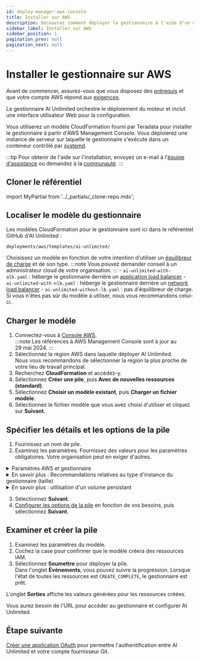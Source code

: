 ```yaml
---
id: deploy-manager-aws-console
title: Installer sur AWS
description: Découvrez comment déployer le gestionnaire à l'aide d'un modèle CloudFormation.
sidebar_label: Installer sur AWS
sidebar_position: 1
pagination_prev: null
pagination_next: null
---
```


# Installer le gestionnaire sur AWS

Avant de commencer, assurez-vous que vous disposez des [prérequis](./index.md#prerequisites) et que votre compte AWS répond aux [exigences](../resources/aws-requirements.md).

Le gestionnaire AI Unlimited orchestre le déploiement du moteur et inclut une interface utilisateur Web pour la configuration. 

Vous utiliserez un modèle CloudFormation fourni par Teradata pour installer le gestionnaire à partir d'AWS Management Console. Vous déploierez une instance de serveur sur laquelle le gestionnaire s'exécute dans un conteneur contrôlé par [systemd](../glossary.md#systemd).

:::tip
Pour obtenir de l'aide sur l'installation, envoyez un e-mail à l'<a href="mailto:aiunlimited.support@Teradata.com">équipe d'assistance</a> ou demandez à la [communauté](https://support.teradata.com/community?id=community_forum&sys_id=b0aba91597c329d0e6d2bd8c1253affa).
:::


## Cloner le référentiel

import MyPartial from '../_partials/_clone-repo.mdx';

<MyPartial />


## Localiser le modèle du gestionnaire

Les modèles CloudFormation pour le gestionnaire sont ici dans le référentiel GitHub d'AI Unlimited :

`deployments/aws/templates/ai-unlimited/`

Choisissez un modèle en fonction de votre intention d'utiliser un [équilibreur de charge](../glossary.md#load-balancer) et de son type.
:::note
Vous pouvez demander conseil à un administrateur cloud de votre organisation.
:::
    \- `ai-unlimited-with-alb.yaml`&nbsp;: héberge le gestionnaire derrière un [application load balancer](../glossary.md#application-load-balancer)
    \- `ai-unlimited-with-nlb.yaml`&nbsp;: héberge le gestionnaire derrière un [network load balancer](../glossary.md#network-load-balancer)
    \- `ai-unlimited-without-lb.yaml`&nbsp;: pas d'équilibreur de charge. Si vous n'êtes pas sûr du modèle à utiliser, nous vous recommandons celui-ci.


## Charger le modèle	

1. Connectez-vous à [Console AWS](https://aws.amazon.com).<br />
   :::note
   Les références à AWS Management Console sont à jour au 29 mai 2024.
   ::: 
2. Sélectionnez la région AWS dans laquelle déployer AI Unlimited.<br />
Nous vous recommandons de sélectionner la région la plus proche de votre lieu de travail principal.
3. Recherchez **CloudFormation** et accédez-y.
4. Sélectionnez **Créer une pile**, puis **Avec de nouvelles ressources (standard)**.
5. Sélectionnez **Choisir un modèle existant**, puis **Charger un fichier modèle**.
6. Sélectionnez le fichier modèle que vous avez choisi d'utiliser et cliquez sur **Suivant**.  

<a id="aws-parms"></a>


## Spécifier les détails et les options de la pile

1. Fournissez un nom de pile.
2. Examinez les paramètres. Fournissez des valeurs pour les paramètres obligatoires. Votre organisation peut en exiger d'autres.<br/>

<details>

<summary>Paramètres AWS et gestionnaire</summary>

 Les paramètres de chaque modèle varient. Vous pouvez voir ici certains paramètres que vous ne voyez pas dans la console.
 
| Paramètre | Description | Notes | 
|---------|-------------|-----------|
| Nom de la pile	| L'identifiant qui vous aide à trouver la pile AI Unlimited à partir d'une liste de piles. |Obligatoire<br/>Par défaut&nbsp;: NA<br/> Le nom ne peut contenir que des caractères alphanumériques (sensibles à la casse) et des traits d'union. Il doit commencer par un caractère alphabétique et ne peut pas dépasser 128&nbsp;caractères.| | Le nom ne peut contenir que des caractères alphanumériques (sensibles à la casse) et des traits d'union. Il doit commencer par un caractère alphabétique et ne peut pas dépasser 128&nbsp;caractères.|
|AiUnlimitedName| Le nom de l'instance AI Unlimited. |Obligatoire avec la valeur par défaut<br/>Par défaut&nbsp;: ai-unlimited<br/>Le nom ne peut contenir que des caractères alphanumériques (sensibles à la casse) et des tirets. Il doit commencer par un caractère alphabétique et ne peut pas comporter plus de 20&nbsp;caractères.|
| InstanceType | Le type d'instance EC2 pour le gestionnaire. |Obligatoire avec la valeur par défaut<br/>Par défaut&nbsp;: t3.micro<br/> **IMPORTANT**&nbsp;: si l'instance n'est pas de taille adéquate, des échecs de déploiement et de suspension du moteur peuvent se produire et vous devrez réinstaller le gestionnaire sur une instance plus grande.  Consultez *En savoir plus&nbsp;: recommandations relatives au type d'instance du gestionnaire (taille)* sous la section des paramètres. |
| RootVolumeSize | La taille du disque racine que vous souhaitez associer à l'instance, en Go. | Obligatoire avec la valeur par défaut<br/>Par défaut&nbsp;: 20<br/>Prend en charge les valeurs comprises entre&nbsp;8 et 1&nbsp;000. |
| TerminationProtection | Active la protection contre la terminaison d'instance. |Obligatoire avec la valeur par défaut<br/>Par défaut&nbsp;: faux |
|IamRole | Spécifie si CloudFormation doit créer un rôle IAM ou utiliser un rôle existant. |Obligatoire avec la valeur par défaut<br/>Par défaut&nbsp;: Nouveau<br/>Les options prises en charge sont&nbsp;: Nouveau ou Existant |
|IamRoleName | Le nom du rôle IAM à attribuer à l'instance, soit un rôle IAM existant, soit un rôle récemment créé. |Facultatif avec la valeur par défaut<br/>Valeur par défaut&nbsp;: ai-unlimited-iam-role<br/>Si vous nommez un nouveau rôle IAM, CloudFormation requiert la capacité CAPABILITY_NAMED_IAM. Laissez ce champ vide pour utiliser un nom généré automatiquement. |
|IamPermissionsBoundary	| L'ARN de la limite des autorisations IAM à associer au rôle IAM attribué à l'instance. |Facultatif<br/>Par défaut&nbsp;: NA |
|AvailabilityZone | La zone de disponibilité dans laquelle vous souhaitez déployer l'instance. |Obligatoire<br/>Par défaut&nbsp;: NA<br/>La valeur doit correspondre au sous-réseau, à la zone de tous les volumes préexistants et le type d'instance doit être disponible dans la zone sélectionnée. |
|LoadBalancerScheme	|Si un équilibreur de charge est utilisé, ce champ spécifie si l'instance est accessible depuis Internet ou uniquement depuis le VPC.	|Facultatif avec la valeur par défaut<br/>Par défaut&nbsp;: Internet-facing<br/>Le nom DNS d'un équilibreur de charge Internet peut être résolu publiquement par les adresses IP publiques des nœuds. Par conséquent, les équilibreurs de charge Internet peuvent acheminer les demandes des clients via Internet.<br/>Les nœuds d'un équilibreur de charge interne n'ont que des adresses IP privées. Le nom DNS d'un équilibreur de charge interne peut être résolu publiquement par les adresses IP personnelles des nœuds. Par conséquent, les équilibreurs de charge internes peuvent acheminer les demandes des clients ayant accès au VPC pour l'équilibreur de charge.|
|LoadBalancerSubnetOne | Sous-réseau sur lequel l'équilibreur de charge est hébergé. Le sous-réseau détermine les zones de disponibilité, les adresses IP et les points de terminaison de l'équilibreur de charge. |Facultatif avec valeur par défaut<br/>Valeur par défaut&nbsp;: NA<br/>Vous devez définir au moins un sous-réseau disponible pour créer un Network Load Balancer (NLB) et deux sous-réseaux pour un Application Load Balancer (ALB).|
| LoadBalancerSubnetTwo| Le sous-réseau où l'équilibreur de charge est hébergé. |Facultatif. Cette option n'est disponible que dans le modèle avec ALB.<br/>Par défaut&nbsp;: NA<br/>|Ce sous-réseau doit se trouver dans une zone de disponibilité différente de celle du premier sous-réseau que vous avez choisi.|
|HostedZoneID | L'ID qu'Amazon Route 53 a attribué à la zone hébergée lorsque vous l'avez créée.|Facultatif<br/>Par défaut&nbsp;: NA<br/>Chaque zone hébergée correspond à un nom du domaine ou éventuellement à un sous-domaine. La zone hébergée est le conteneur des enregistrements DNS, où vous configurez la manière dont le monde interagit avec votre domaine, par exemple en le dirigeant vers une adresse IP avec un enregistrement.<br/>Dans la console AWS, accédez à **Route 53** &gt; **Zones hébergées**. Recherchez votre nom du domaine enregistré et l'ID de zone hébergée correspondant.|
|DnsName| Le nom du domaine. Pour les zones hébergées publiques, il s'agit du nom que vous avez enregistré auprès de votre bureau d'enregistrement DNS. |Facultatif<br/>Par défaut&nbsp;: NA<br/>Pour plus d'informations sur la manière de spécifier des caractères autres que az, 0-9 et - (trait d'union) et sur la manière de spécifier des noms de domaine internationalisés, consultez [Créer une zone hébergée](https://docs.aws.amazon.com/Route53/latest/APIReference/API_CreateHostedZone.html).|
|Privé	|Spécifie si le service est déployé dans un réseau privé sans adresses IP publiques.|Obligatoire<br/>Par défaut&nbsp;: faux <br/>Assurez-vous de sélectionner l'option «&nbsp;Activer l'attribution automatique d'adresses IPv4 publiques&nbsp;» dans le sous-réseau où réside le gestionnaire. Si cette option n'est pas sélectionnée, l'installation peut échouer.|
|Session	|Spécifie si vous pouvez utiliser AWS Session Manager pour accéder à l'instance.|Obligatoire<br/>Par défaut&nbsp;: faux |
|Vpc		|Le réseau sur lequel vous souhaitez déployer l'instance.|Obligatoire<br/>Par défaut&nbsp;: NA|
|Sous-réseau	|Le sous-réseau sur lequel vous souhaitez déployer l'instance.|Obligatoire<br/>Par défaut&nbsp;: NA<br/>Le sous-réseau doit résider dans la zone de disponibilité sélectionnée.|
|KeyName		|La paire de clés publique/privée qui vous permet de vous connecter en toute sécurité à votre instance après son lancement. Lorsque vous créez un compte AWS, il s'agit de la paire de clés que vous créez dans votre région préférée.|Facultatif<br/>Par défaut&nbsp;: NA<br/>Laissez ce champ vide si vous ne souhaitez pas inclure les clés SSH.|
|AccessCIDR	|La plage d'adresses IP CIDR autorisée à accéder à l'instance. |Facultatif<br/>Par défaut&nbsp;: NA<br/>Nous vous recommandons de définir cette valeur sur une plage d'adresses IP approuvées. Définissez au moins AccessCIDR, PrefixList ou SecurityGroup pour autoriser le trafic entrant, sauf si vous créez des règles d'entrée de groupe de sécurité personnalisées.|
|PrefixList	|La liste de préfixes que vous pouvez utiliser pour communiquer avec l'instance. Il s'agit d'un ensemble de blocs CIDR qui définissent un ensemble de plages d'adresses IP nécessitant la même application de stratégie.|Facultatif<br/>Par défaut&nbsp;: NA<br/>Définissez au moins l'un des éléments AccessCIDR, PrefixList ou SecurityGroup pour autoriser le trafic entrant, sauf si vous créez des règles d'entrée de groupe de sécurité personnalisées. Assurez-vous de saisir le nom de la liste de préfixes, et non l'ID.|
|SecurityGroup	|Le pare-feu virtuel qui contrôle le trafic entrant et sortant vers l'instance. |Facultatif<br/>Par défaut&nbsp;: NA<br/>Implémenté sous la forme d'un ensemble de règles spécifiant les protocoles, ports et adresses IP ou blocs CIDR autorisés à accéder à l'instance. Définissez au moins l'un des éléments suivants&nbsp;: AccessCIDR, PrefixList ou SecurityGroup pour autoriser le trafic entrant, sauf si vous créez des règles d'entrée de groupe de sécurité personnalisées.|
|AIUnlimitedHttpPort		|Le port pour accéder à l'interface utilisateur AI Unlimited.|Obligatoire avec la valeur par défaut<br/>Par défaut&nbsp;: 3&nbsp;000|
|AIUnlimitedGrpcPort		|Le port pour accéder à l'API AI Unlimited.|Obligatoire avec la valeur par défaut<br/>Par défaut&nbsp;: 3&nbsp;282|
|AIUnlimitedVersion		|La version d'AI Unlimited que vous souhaitez déployer.|Obligatoire avec la valeur par défaut<br/>Par défaut&nbsp;: dernière<br/>La valeur est une balise de version de conteneur.|
|UsePersistentVolume|Indique si vous souhaitez utiliser un volume persistant nouveau ou existant pour stocker des données. Consultez *En savoir plus&nbsp;: Utilisation d'un volume persistant* sous la section Paramètres. |Facultatif avec valeur par défaut<br/>Par défaut&nbsp;: Nouveau<br/>Les options prises en charge sont un nouveau volume persistant ou un volume existant, selon votre cas d'utilisation.|
|PersistentVolumeSize	|La taille du volume persistant que vous associez à l'instance, en Go.|Obligatoire avec la valeur par défaut<br/>Par défaut&nbsp;: 20<br/>Prend en charge les valeurs comprises entre&nbsp;8 et 1&nbsp;000. |
|ExistingPersistentVolumeId		|L'ID du volume persistant existant que vous associez à l'instance. |Obligatoire si UsePersistentVolume est défini sur Existant.<br/>Par défaut&nbsp;: NA<br/>Le volume persistant doit se trouver dans la même zone de disponibilité que l'instance AI Unlimited.|
|PersistentVolume<br/>DeletionPolicy		|Le comportement du volume persistant lorsque vous supprimez le déploiement de CloudFormation.|Obligatoire par défaut|Supprimer <br/>Par défaut&nbsp;: Retain <br/>Les options prises en charge sont&nbsp;: Delete, Retain, RetainExceptOnCreate et Snapshot.|
|LatestAmiId	|L'ID de l'image qui pointe vers la dernière version d'AMI. Cette valeur est utilisée pour la recherche SSM.|Obligatoire avec la valeur par défaut<br/>Par défaut&nbsp;: NA<br/>Ce déploiement utilise la dernière image ami-amazon-linux-latest/amzn2-ami-hvm-x86_64-gp2 disponible.<br/>**IMPORTANT**&nbsp;: la modification de cette valeur peut endommager la pile.

</details>

<details>

<summary>En savoir plus&nbsp;: Recommandations relatives au type d'instance du gestionnaire (taille)</summary>

Pour la préversion publique payante d'AI Unlimited, en fonction du nombre d'opérations de déploiement et de suspension simultanées du moteur, nous recommandons ces types d'instances t3. Les performances des autres types d'instances disponibles peuvent varier.

| Type d'instance | Opérations simultanées |
|---------|-------------|
|t3.micro |1 |
|t3.small |jusqu'à 5 |
|t3.medium |jusqu'à 10 |
|t3.large |jusqu'à 20 |
|t3.xlarge |plus de 21 

La concurrence augmentera lorsque AI Unlimited sera disponible pour le grand public.

</details>

<details>

<summary>En savoir plus&nbsp;: utilisation d'un volume persistant</summary>

L'instance du gestionnaire s'exécute dans un conteneur et enregistre ses données de configuration dans une base de données dans le volume racine de l'instance. Ces données sont conservées si vous arrêtez, redémarrez ou effectuez un instantané et relancez l'instance. 

Un volume persistant stocke les données d'une application conteneurisée au-delà de la durée de vie du conteneur, du pod ou du nœud dans lequel il s'exécute. 


**Sans volume persistant**

Si le conteneur, le pod ou le nœud tombe en panne ou s'arrête, vous perdez les données de configuration du gestionnaire. Vous pouvez déployer une nouvelle instance du gestionnaire, mais pas dans le même état que celle qui a été perdue.


**Avec un volume persistant**

Si le conteneur, le pod ou le nœud tombe en panne ou s'arrête et que les données de configuration du gestionnaire sont stockées dans un volume persistant, vous pouvez déployer une nouvelle instance de gestionnaire ayant la même configuration que celle qui a été perdue.


**Exemple**

1. Déployez le gestionnaire et incluez ces paramètres&nbsp;:
   - «&nbsp;UsePersistentVolume&nbsp;»&nbsp;: **Nouveau**
   - «&nbsp;PersistentVolumeDeletionPolicy&nbsp;»&nbsp;: **Conserver**
2. Après avoir créé la pile, dans l'onglet **Sorties**, notez le «&nbsp;volume-id&nbsp;».
3. Utilisez AI Unlimited.
4. Si l'instance du gestionnaire est perdue, déployez à nouveau le gestionnaire et incluez ces paramètres&nbsp;:
   - «&nbsp;UsePersistentVolume&nbsp;»&nbsp;: **Nouveau**
   - «&nbsp;PersistentVolumeDeletionPolicy&nbsp;»&nbsp;: **Conserver** 
   - «&nbsp;ExistingPersistentVolumeId&nbsp;»&nbsp;: la valeur que vous avez notée à l'étape&nbsp;2
   
 La nouvelle instance du gestionnaire a la même configuration que celle qui a été perdue.

</details>


3. Sélectionnez **Suivant**.
4. [Configurer les options de la pile](https://docs.aws.amazon.com/AWSCloudFormation/latest/UserGuide/cfn-console-add-tags.html) en fonction de vos besoins, puis sélectionnez **Suivant**. 


## Examiner et créer la pile

1. Examinez les paramètres du modèle. 
2. Cochez la case pour confirmer que le modèle créera des ressources IAM. 
3. Sélectionnez **Soumettre** pour déployer la pile.<br />
Dans l'onglet **Événements**, vous pouvez suivre la progression. Lorsque l'état de toutes les ressources est `CREATE_COMPLETE`, le gestionnaire est prêt. 

L'onglet **Sorties** affiche les valeurs générées pour les ressources créées.

Vous aurez besoin de l'URL pour accéder au gestionnaire et configurer AI Unlimited.


## Étape suivante

[Créer une application OAuth](../resources/create-oauth-app.md) pour permettre l'authentification entre AI Unlimited et votre compte fournisseur Git.




